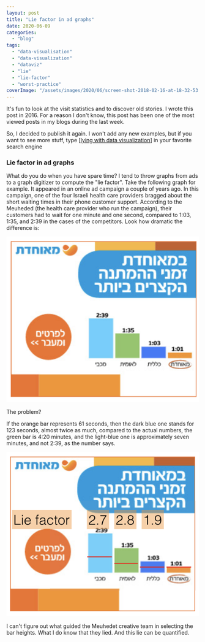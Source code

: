 ```yaml
---
layout: post
title: "Lie factor in ad graphs"
date: 2020-06-09
categories: 
  - "blog"
tags: 
  - "data-visualisation"
  - "data-visualization"
  - "dataviz"
  - "lie"
  - "lie-factor"
  - "worst-practice"
coverImage: "/assets/images/2020/06/screen-shot-2018-02-16-at-18-32-53.png"
---
```


It's fun to look at the visit statistics and to discover old stories. I wrote this post in 2016. For a reason I don't know, this post has been one of the most viewed posts in my blogs during the last week. 

So, I decided to publish it again. I won't add any new examples, but if you want to see more stuff, type \[[lying with data visualization](https://duckduckgo.com/?q=lying+with+data+visualization)\] in your favorite search engine

### Lie factor in ad graphs

What do you do when you have spare time? I tend to throw graphs from ads to a graph digitizer to compute the "lie factor". Take the following graph for example. It appeared in an online ad campaign a couple of years ago. In this campaign, one of the four Israeli health care providers bragged about the short waiting times in their phone customer support. According to the Meuheded (the health care provider who run the campaign), their customers had to wait for one minute and one second, compared to 1:03, 1:35, and 2:39 in the cases of the competitors. Look how dramatic the difference is:

![Screen Shot 2018-02-16 at 18.34.38](/assets/images/2020/06/screen-shot-2018-02-16-at-18-34-38.png)

The problem?

If the orange bar represents 61 seconds, then the dark blue one stands for 123 seconds, almost twice as much, compared to the actual numbers, the green bar is 4:20 minutes, and the light-blue one is approximately seven minutes, and not 2:39, as the number says.

![Screen Shot 2018-02-16 at 18.32.53](/assets/images/2020/06/screen-shot-2018-02-16-at-18-32-53.png)

I can't figure out what guided the Meuhedet creative team in selecting the bar heights. What I do know that they lied. And this lie can be quantified.
